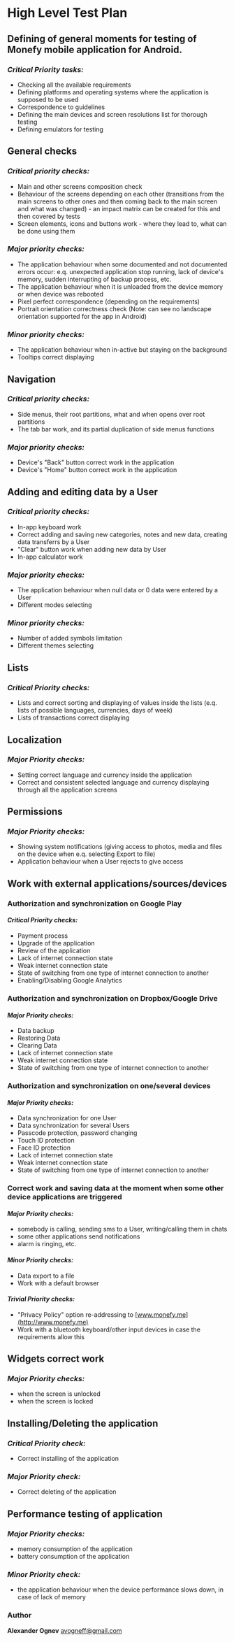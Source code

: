 # High Level Test Plan 
## Defining of general moments for testing of Monefy mobile application for Android.



### _Critical Priority tasks:_



*   Checking all the available requirements
*   Defining platforms and operating systems where the application is supposed to be used
*   Correspondence to guidelines
*   Defining the main devices and screen resolutions list for thorough testing
*   Defining emulators for testing


## General checks


### _Critical priority checks:_



*   Main and other screens composition check
*   Behaviour of the screens depending on each other (transitions from the main screens to other ones and then coming back to the main screen and what was changed) - an impact matrix can be created for this and then covered by tests
*   Screen elements, icons and buttons work - where they lead to, what can be done using them


### _Major priority checks:_



*   The application behaviour when some documented and not documented errors occur: e.q. unexpected application stop running, lack of device's memory, sudden interrupting of backup process, etc.
*   The application behaviour when it is unloaded from the device memory or when device was rebooted
*   Pixel perfect correspondence (depending on the requirements)
*   Portrait orientation correctness check (Note: can see no landscape orientation supported for the app in Android)


### _Minor priority checks:_



*   The application behaviour when in-active but staying on the background
*   Tooltips correct displaying


## Navigation


### _Critical priority checks:_



*   Side menus, their root partitions, what and when opens over root partitions
*   The tab bar work, and its partial duplication of side menus functions


### _Major priority checks:_



*   Device's "Back" button correct work in the application
*   Device's "Home" button correct work in the application


## Adding and editing data by a User


### _Critical priority checks:_



*   In-app keyboard work
*   Correct adding and saving new categories, notes and new data, creating data transferrs by a User
*   "Clear" button work when adding new data by User
*   In-app calculator work


### _Major priority checks:_



*   The application behaviour when null data or 0 data were entered by a User
*   Different modes selecting


### _Minor priority checks:_



*   Number of added symbols limitation
*   Different themes selecting


## Lists


### _Critical Priority checks:_



*   Lists and correct sorting and displaying of values inside the lists (e.q. lists of possible languages, currencies, days of week)
*   Lists of transactions correct displaying


## Localization


### _Major Priority checks:_



*   Setting correct language and currency inside the application
*   Correct and consistent selected language and currency displaying through all the application screens


## Permissions


### _Major Priority checks:_



*   Showing system notifications (giving access to photos, media and files on the device when e.q. selecting Export to file)
*   Application behaviour when a User rejects to give access


## Work with external applications/sources/devices


### Authorization and synchronization on Google Play


#### _Critical Priority checks:_



*   Payment process
*   Upgrade of the application
*   Review of the application
*   Lack of internet connection state
*   Weak internet connection state
*   State of switching from one type of internet connection to another
*   Enabling/Disabling Google Analytics


### Authorization and synchronization on Dropbox/Google Drive


#### _Major Priority checks:_



*   Data backup
*   Restoring Data
*   Clearing Data
*   Lack of internet connection state
*   Weak internet connection state
*   State of switching from one type of internet connection to another


### Authorization and synchronization on one/several devices


#### _Major Priority checks:_



*   Data synchronization for one User
*   Data synchronization for several Users
*   Passcode protection, password changing
*   Touch ID protection
*   Face ID protection
*   Lack of internet connection state
*   Weak internet connection state
*   State of switching from one type of internet connection to another


### Correct work and saving data at the moment when some other device applications are triggered


#### _Major Priority checks:_



*   somebody is calling, sending sms to a User, writing/calling them in chats
*   some other applications send notifications
*   alarm is ringing, etc.


#### _Minor Priority checks:_



*   Data export to a file
*   Work with a default browser


#### _Trivial Priority checks:_



*   "Privacy Policy" option re-addressing to [www.monefy.me](http://www.monefy.me)
*   Work with a bluetooth keyboard/other input devices  in case the requirements allow this


## Widgets correct work


### _Major Priority checks:_



*   when the screen is unlocked
*   when the screen is locked


## Installing/Deleting the application


### _Critical Priority check:_



*   Correct installing of the application


### _Major Priority check:_



*   Correct deleting of the application


## Performance testing of application


### _Major Priority checks:_



*   memory consumption of the application
*   battery consumption of the application


### _Minor Priority check:_



*   the application behaviour when the device performance slows down, in case of lack of memory


### Author
 **Alexander Ognev**  <avogneff@gmail.com>